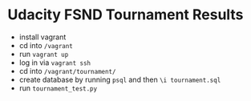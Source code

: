 Udacity FSND Tournament Results
=============

- install vagrant
- cd into `/vagrant`
- run `vagrant up`
- log in via `vagrant ssh`
- cd into `/vagrant/tournament/`
- create database by running `psql` and then `\i tournament.sql`
- run `tournament_test.py`